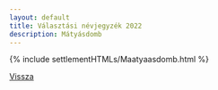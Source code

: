 ```yaml
---
layout: default
title: Választási névjegyzék 2022
description: Mátyásdomb
---
```


{% include settlementHTMLs/Maatyaasdomb.html %}

[Vissza](./)